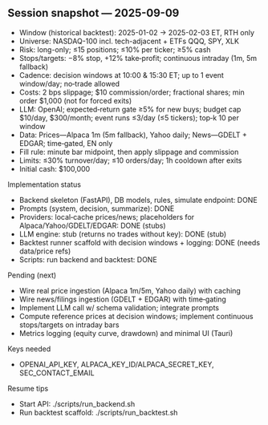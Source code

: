 ## Session snapshot — 2025-09-09

- Window (historical backtest): 2025-01-02 → 2025-02-03 ET, RTH only
- Universe: NASDAQ-100 incl. tech-adjacent + ETFs QQQ, SPY, XLK
- Risk: long-only; ≤15 positions; ≤10% per ticker; ≥5% cash
- Stops/targets: −8% stop, +12% take‑profit; continuous intraday (1m, 5m fallback)
- Cadence: decision windows at 10:00 & 15:30 ET; up to 1 event window/day; no‑trade allowed
- Costs: 2 bps slippage; $10 commission/order; fractional shares; min order $1,000 (not for forced exits)
- LLM: OpenAI; expected‑return gate ≥5% for new buys; budget cap $10/day, $300/month; event runs ≤3/day (≤5 tickers); top‑k 10 per window
- Data: Prices—Alpaca 1m (5m fallback), Yahoo daily; News—GDELT + EDGAR; time‑gated, EN only
- Fill rule: minute bar midpoint, then apply slippage and commission
- Limits: ≤30% turnover/day; ≤10 orders/day; 1h cooldown after exits
- Initial cash: $100,000

Implementation status
- Backend skeleton (FastAPI), DB models, rules, simulate endpoint: DONE
- Prompts (system, decision, summarize): DONE
- Providers: local‑cache prices/news; placeholders for Alpaca/Yahoo/GDELT/EDGAR: DONE (stubs)
- LLM engine: stub (returns no trades without key): DONE (stub)
- Backtest runner scaffold with decision windows + logging: DONE (needs data/price refs)
- Scripts: run backend and backtest: DONE

Pending (next)
- Wire real price ingestion (Alpaca 1m/5m, Yahoo daily) with caching
- Wire news/filings ingestion (GDELT + EDGAR) with time‑gating
- Implement LLM call w/ schema validation; integrate prompts
- Compute reference prices at decision windows; implement continuous stops/targets on intraday bars
- Metrics logging (equity curve, drawdown) and minimal UI (Tauri)

Keys needed
- OPENAI_API_KEY, ALPACA_KEY_ID/ALPACA_SECRET_KEY, SEC_CONTACT_EMAIL

Resume tips
- Start API: ./scripts/run_backend.sh
- Run backtest scaffold: ./scripts/run_backtest.sh

